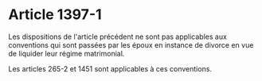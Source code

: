 # Article 1397-1

Les dispositions de l'article précédent ne sont pas applicables aux conventions qui sont passées par les époux en instance de divorce en vue de liquider leur régime matrimonial.

Les articles 265-2 et 1451 sont applicables à ces conventions.

